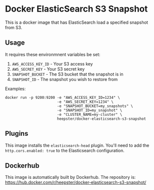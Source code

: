 # Docker ElasticSearch S3 Snapshot
This is a docker image that has ElasticSearch load a specified snapshot from S3. 

## Usage

It requires these environmnent variables be set:

1. `AWS_ACCESS_KEY_ID` - Your S3 access key
2. `AWS_SECRET_KEY` - Your S3 secret key
3. `SNAPSHOT_BUCKET` - The S3 bucket that the snapshot is in
4. `SNAPSHOT_ID` - The snapshot you wish to restore from

Examples:
```
docker run -p 9200:9200 -e "AWS_ACCESS_KEY_ID=1234" \
                        -e "AWS_SECRET_KEY=1234" \
                        -e "SNAPSHOT_BUCKET=my_snapshots" \
                        -e "SNAPSHOT_ID=my_snapshot" \
                        -e "CLUSTER_NAME=my-cluster" \
                        heepster/docker-elasticsearch-s3-snapshot
```

## Plugins

This image installs the `elasticsearch-head` plugin.  You'll need to add the `http.cors.enabled: true` to the Elasticsearch configuration. 

## Dockerhub

This image is automatically built by Dockerhub.  The repository is: https://hub.docker.com/r/heepster/docker-elasticsearch-s3-snapshot/
